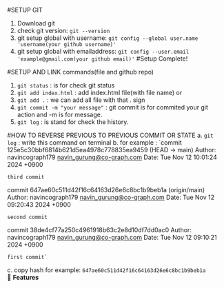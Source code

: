 #SETUP GIT
1. Download git
2. check git version: `git --version`
3. git setup global with username: `git config --global user.name 'username(your github username)'`
4. git setup global with emailaddress: `git config --user.email 'example@gmail.com(your github email)'`
#Setup Complete!

#SETUP AND LINK commands(file and github repo)
1. `git status` : is for check git status
2. `git add index.html` : add index.html file(with file name)
or
3. `git add .` : we can add all file with that . sign
4. `git commit -m "your message"` : git commit is for commited your git action and -m is for message.
5. `git log` : is stand for check the history.

#HOW TO REVERSE PREVIOUS TO PREVIOUS COMMIT OR STATE
a.  `git log` : write this command on terminal
b. for example : `commit 125e5c30bbf6814b621d5ea4978c778835ea9459 (HEAD -> main)
Author: navincograph179 <navin_gurung@co-graph.com>
Date:   Tue Nov 12 10:01:24 2024 +0900

    third commit

commit 647ae60c511d42f16c64163d26e6c8bc1b9beb1a (origin/main)
Author: navincograph179 <navin_gurung@co-graph.com>
Date:   Tue Nov 12 09:20:43 2024 +0900

    second commit

commit 38de4cf77a250c4961918b63c2e8d10df7dd0ac0
Author: navincograph179 <navin_gurung@co-graph.com>
Date:   Tue Nov 12 09:10:21 2024 +0900

    first commit`

c. copy hash for example: `647ae60c511d42f16c64163d26e6c8bc1b9beb1a`     
:rocket: **Features**
